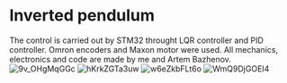 # Inverted pendulum

The control is carried out by STM32 throught LQR controller and PID controller. Omron encoders and Maxon motor were used. All mechanics, electronics and code are made by me and Artem Bazhenov.
![9v_OHgMqGGc](https://user-images.githubusercontent.com/114606110/232343997-27357a75-503c-47f5-9b89-fc8ef741c9de.jpg)
![hKrkZGTa3uw](https://user-images.githubusercontent.com/114606110/232344014-b497c3e9-4489-4ae9-8026-35b660c27956.jpg)
![w6eZkbFLt6o](https://user-images.githubusercontent.com/114606110/232344019-9cef480f-22a1-44ea-8f77-c54cc1e224eb.jpg)
![WmQ9DjGOEI4](https://user-images.githubusercontent.com/114606110/232344022-8e4ac6a2-c504-4263-9260-7f3a5cf4c024.jpg)
